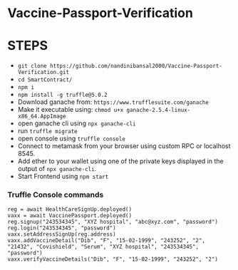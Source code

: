 # Vaccine-Passport-Verification


# STEPS
- `git clone https://github.com/nandinibansal2000/Vaccine-Passport-Verification.git`
- `cd SmartContract/`
- `npm i`
- `npm install -g truffle@5.0.2`
- Download ganache from: `https://www.trufflesuite.com/ganache`
- Make it executable using: `chmod u+x ganache-2.5.4-linux-x86_64.AppImage` 
- open ganache cli using `npx ganache-cli`
- run `truffle migrate`
- open console using `truffle console`
- Connect to metamask from your browser using custom RPC or localhost 8545.
- Add ether to your wallet using one of the private keys displayed in the output of `npx ganache-cli`.
- Start Frontend using `npm start`


### Truffle Console commands
```
reg = await HealthCareSignUp.deployed()
vaxx = await VaccinePassport.deployed()
reg.signup("243534345", "XYZ hospital", "abc@xyz.com", "password")
reg.login("243534345", "password")
vaxx.setAddressSignUp(reg.address)
vaxx.addVaccineDetail("Dib", "F", "15-02-1999", "243252", "2", "21432", "Covishield", "Serum", "XYZ hospital", "243534345", "password")
vaxx.verifyVaccineDetails("Dib", "F", "15-02-1999", "243252", "2")
```
